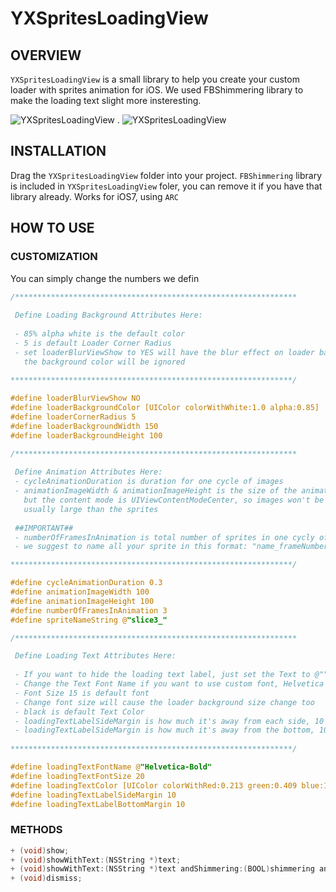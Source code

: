 YXSpritesLoadingView
====================

## OVERVIEW
`YXSpritesLoadingView` is a small library to help you create your custom loader with sprites animation for iOS. We used FBShimmering library to make the loading text slight more insteresting.

![YXSpritesLoadingView](http://yin-xu.com/blog/wp-content/uploads/2014/05/YXSpritesLoadingView_1-e1400096078724.png)
.
![YXSpritesLoadingView](http://yin-xu.com/blog/wp-content/uploads/2014/05/YXSpritesLoadingView_2-e1400096058717.png)


## INSTALLATION
Drag the `YXSpritesLoadingView` folder into your project. `FBShimmering` library is included in `YXSpritesLoadingView` foler, you can remove it if you have that library already. Works for iOS7, using `ARC`

## HOW TO USE

### CUSTOMIZATION
You can simply change the numbers we defin

```objective-c
/***************************************************************
 
 Define Loading Background Attributes Here:
 
 - 85% alpha white is the default color
 - 5 is default Loader Corner Radius
 - set loaderBlurViewShow to YES will have the blur effect on loader background
   the background color will be ignored
 
***************************************************************/

#define loaderBlurViewShow NO
#define loaderBackgroundColor [UIColor colorWithWhite:1.0 alpha:0.85]
#define loaderCornerRadius 5
#define loaderBackgroundWidth 150
#define loaderBackgroundHeight 100

/***************************************************************
 
 Define Animation Attributes Here:
 - cycleAnimationDuration is duration for one cycle of images
 - animationImageWidth & animationImageHeight is the size of the animation image view, 
   but the content mode is UIViewContentModeCenter, so images won't be stretched, set this size carefully
   usually large than the sprites
 
 ##IMPORTANT##
 - numberOfFramesInAnimation is total number of sprites in one cycly of animation
 - we suggest to name all your sprite in this format: "name_frameNumber" such as "slice1_0", "slice1_1"....

***************************************************************/

#define cycleAnimationDuration 0.3
#define animationImageWidth 100
#define animationImageHeight 100
#define numberOfFramesInAnimation 3
#define spriteNameString @"slice3_"

/***************************************************************

 Define Loading Text Attributes Here:
 
 - If you want to hide the loading text label, just set the Text to @""
 - Change the Text Font Name if you want to use custom font, Helvetica bold is default font
 - Font Size 15 is default font
 - Change font size will cause the loader background size change too
 - black is default Text Color
 - loadingTextLabelSideMargin is how much it's away from each side, 10 is the default margin
 - loadingTextLabelSideMargin is how much it's away from the bottom, 10 is the default margin
 
***************************************************************/

#define loadingTextFontName @"Helvetica-Bold"
#define loadingTextFontSize 20
#define loadingTextColor [UIColor colorWithRed:0.213 green:0.409 blue:1.000 alpha:1.000]
#define loadingTextLabelSideMargin 10
#define loadingTextLabelBottomMargin 10

```

### METHODS

```objective-c
+ (void)show;
+ (void)showWithText:(NSString *)text;
+ (void)showWithText:(NSString *)text andShimmering:(BOOL)shimmering andBlurEffect:(BOOL)blur;
+ (void)dismiss;
```

